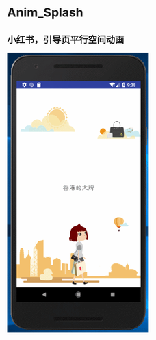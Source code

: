 # Anim_Splash
## 小红书，引导页平行空间动画
<img src=https://github.com/ljrRookie/Anim_Splash/blob/master/gif/GIF.gif></img>
